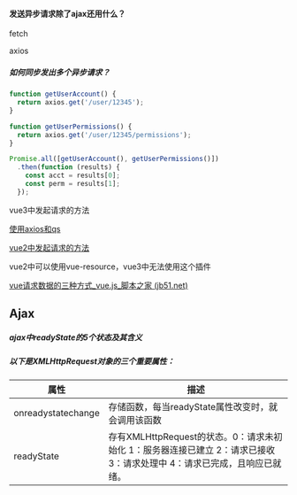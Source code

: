 #### 发送异步请求除了ajax还用什么？

fetch

axios

##### 如何同步发出多个异步请求？

```js
function getUserAccount() {
  return axios.get('/user/12345');
}

function getUserPermissions() {
  return axios.get('/user/12345/permissions');
}

Promise.all([getUserAccount(), getUserPermissions()])
  .then(function (results) {
    const acct = results[0];
    const perm = results[1];
  });
```

vue3中发起请求的方法

[使用axios和qs](https://www.jianshu.com/p/03ac4e4b0e83)

[vue2中发起请求的方法](https://www.cnblogs.com/mrszhou/p/7859012.html)

vue2中可以使用vue-resource，vue3中无法使用这个插件

[vue请求数据的三种方式_vue.js_脚本之家 (jb51.net)](https://www.jb51.net/article/181876.htm)

## Ajax

##### ajax中readyState的5个状态及其含义

##### 以下是XMLHttpRequest对象的三个重要属性：

| 属性               | 描述                                                         |
| ------------------ | ------------------------------------------------------------ |
| onreadystatechange | 存储函数，每当readyState属性改变时，就会调用该函数           |
| readyState         | 存有XMLHttpRequest的状态。0：请求未初始化 1：服务器连接已建立 2：请求已接收 3：请求处理中 4：请求已完成，且响应已就绪。 |

## 